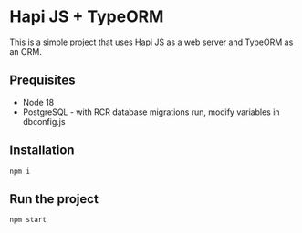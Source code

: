 # Hapi JS + TypeORM

This is a simple project that uses Hapi JS as a web server and TypeORM as an ORM.

## Prequisites
- Node 18
- PostgreSQL - with RCR database migrations run, modify variables in dbconfig.js

## Installation
```
npm i
```

## Run the project
```
npm start
```